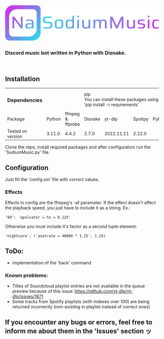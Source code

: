 # <img src='logo/logo.png' width='512'/>
### Discord music bot written in Python with Disnake.
<br/>

## Installation
<table>
	<tr>
		<td><h3>Dependencies</h3></td>
		<td colspan='2'/>
		<td colspan='4'>pip<br/>You can install these packages using<br/>'pip install -r requirements'</td>
		<td colspan='2'>On Linux you may also have to install these packages</td>
	</tr>
	<tr>
		<td>Package</td>
		<td>Python</td><td>ffmpeg & ffprobe</td>
		<td>Disnake</td><td>yt-dlp</td><td>Spotipy</td><td>PyNaCl</td>
		<td>libffi-dev</td><td>openssl / libssl-dev</td>
	</tr>
	<tr>
		<td>Tested on version</td>
		<td>3.11.0</td><td>4.4.2</td>
		<td>2.7.0</td><td>2022.11.11</td><td>2.22.0</td>
	</tr>
</table>

Clone the repo, install required packages and after configuration run the 'SodiumMusic.py' file.

## Configuration
Just fill the 'config.sm' file with correct values.
### Effects
Effects in config are the ffmpeg's -af parameter. If the effect doesn't affect the playback speed, you just have to include it as a string. Ex.:
	
	'8d': 'apulsator = hz = 0.125'

Otherwise you must include it's factor as a second tuple element:

	'nightcore': ('asetrate = 48000 * 1.25', 1.25)

## ToDo:
- implementation of the 'back' command

### Known problems:
- Titles of Soundcloud playlist entries are not available in the queue preview because of this issue: https://github.com/yt-dlp/yt-dlp/issues/1871
- Some tracks from Spotify playlists (with indexes over 100) are being returned incorrectly (non-existing in playlist instead of correct ones)

## If you encounter any bugs or errors, feel free to inform me about them in the 'Issues' section ッ
